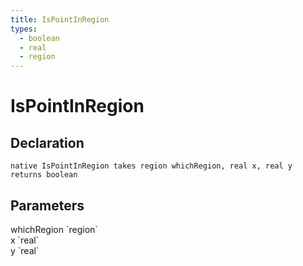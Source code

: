 ```yaml
---
title: IsPointInRegion
types:
  - boolean
  - real
  - region
---
```


# IsPointInRegion

## Declaration

```
native IsPointInRegion takes region whichRegion, real x, real y returns boolean
```

## Parameters
<dl>
  <dt>whichRegion `region`</dt>
  <dd></dd>

  <dt>x `real`</dt>
  <dd></dd>

  <dt>y `real`</dt>
  <dd></dd>
</dl>